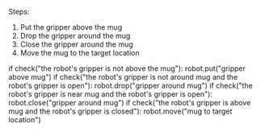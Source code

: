

Steps:
1. Put the gripper above the mug
2. Drop the gripper around the mug 
3. Close the gripper around the mug
4. Move the mug to the target location

if check("the robot's gripper is not above the mug"):
    robot.put("gripper above mug")
if check("the robot's gripper is not around mug and the robot's gripper is open"):
    robot.drop("gripper around mug")
if check("the robot's gripper is near mug and the robot's gripper is open"):
    robot.close("gripper around mug")
if check("the robot's gripper is above mug and the robot's gripper is closed"):
    robot.move("mug to target location")
